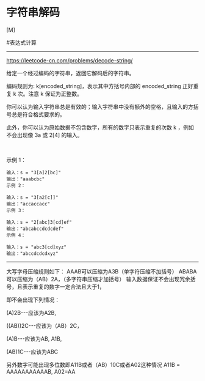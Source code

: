 # 字符串解码

[M]

#表达式计算 

---
https://leetcode-cn.com/problems/decode-string/

给定一个经过编码的字符串，返回它解码后的字符串。

编码规则为: k[encoded_string]，表示其中方括号内部的 encoded_string 正好重复 k 次。注意 k 保证为正整数。

你可以认为输入字符串总是有效的；输入字符串中没有额外的空格，且输入的方括号总是符合格式要求的。

此外，你可以认为原始数据不包含数字，所有的数字只表示重复的次数 k ，例如不会出现像 3a 或 2[4] 的输入。

 

示例 1：
```
输入：s = "3[a]2[bc]"
输出："aaabcbc"
示例 2：

输入：s = "3[a2[c]]"
输出："accaccacc"
示例 3：

输入：s = "2[abc]3[cd]ef"
输出："abcabccdcdcdef"
示例 4：

输入：s = "abc3[cd]xyz"
输出："abccdcdcdxyz"
```

---

大写字母压缩规则如下： AAAB可以压缩为A3B（单字符压缩不加括号） ABABA可以压缩为（AB）2A，（多字符串压缩才加括号） 输入数据保证不会出现冗余括号，且表示重复的数字一定合法且大于1，

即不会出现下列情况：

(A)2B---应该为A2B,

((AB))2C---应该为（AB）2C，

(A)B---应该为AB, A1B,

(AB)1C---应该为ABC

另外数字可能出现多位数即A11B或者（AB）10C或者A02这种情况 A11B = AAAAAAAAAAAB, A02=AA
